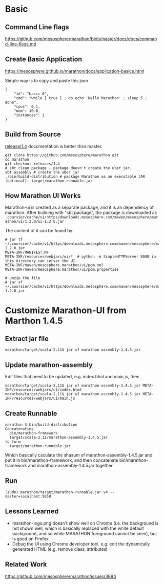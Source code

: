 # Basic
## Command Line flags
https://github.com/mesosphere/marathon/blob/master/docs/docs/command-line-flags.md

## Create Basic Application
https://mesosphere.github.io/marathon/docs/application-basics.html

Simple way is to copy and paste this json
```
{
    "id": "basic-0", 
    "cmd": "while [ true ] ; do echo 'Hello Marathon' ; sleep 5 ; done",
    "cpus": 0.1,
    "mem": 10.0,
    "instances": 1
}
```

## Build from Source
[release/1.4](https://github.com/mesosphere/marathon/tree/releases/1.4) documentation is better than master.
```
git clone https://github.com/mesosphere/marathon.git
cd marathon
git checkout releases/1.4
# sbt clean package - package doesn't create the uber jar.
sbt assembly # create the uber jar
./bin/build-distribution # package Marathon as an executable JAR (optional): target/marathon-runnable.jar
```

## How Marathon UI Works
Marathon-ui is created as a separate package, and it is an dependency of marathon. After building with "sbt package", the package is downloaded at:
```.coursier/cache/v1/https/downloads.mesosphere.com/maven/mesosphere/marathon/ui/1.2.0/ui-1.2.0.jar```

The content of it can be found by:
```
# jar tf ~/.coursier/cache/v1/https/downloads.mesosphere.com/maven/mesosphere/marathon/ui/1.2.0/ui-1.2.0.jar
META-INF/MANIFEST.MF
META-INF/resources/webjars/ui/*  # python -m SimpleHTTPServer 8080 in this directory can server the UI.
META-INF/maven/mesosphere.marathon/ui/pom.xml
META-INF/maven/mesosphere.marathon/ui/pom.properties

# unzip the file
# jar xf ~/.coursier/cache/v1/https/downloads.mesosphere.com/maven/mesosphere/marathon/ui/1.2.0/ui-1.2.0.jar
```


# Customize Marathon-UI from Marthon 1.4.5

## Extract jar file
```
marathon/target/scala-2.11$ jar xf marathon-assembly-1.4.5.jar
```

## Update marathon-assembly
Edit files that need to be updated, e.g. index.html and main.js, then
```
marathon/target/scala-2.11$ jar uf marathon-assembly-1.4.5.jar META-INF/resources/webjars/ui/index.html
marathon/target/scala-2.11$ jar uf marathon-assembly-1.4.5.jar META-INF/resources/webjars/ui/main.js
```

## Create Runnable
```
marathon $ bin/build-distribution
Concatenating
  bin/marathon-framework
  target/scala-2.11/marathon-assembly-1.4.5.jar
to form
  target/marathon-runnable.jar
```
Which basically caculate the shasum of marathon-assembly-1.4.5.jar and put it in bin/marathon-framework, and then concatenate bin/marathon-framework and marathon-assembly-1.4.5.jar together.

## Run
```
(sudo) marathon/target/marathon-runnable.jar.v4 --master=localhost:5050
```

## Lessons Learned
* marathon-logo.png doesn't show well on Chrome (i.e. the background is not shown well, which is basically replaced with the white default background, and so white MARATHON foreground cannot be seen), but is good on Firefox.
* Debug the UI using Chrome developer tool, e.g. edit the dynamically generated HTML (e.g. remove class, attributes)

## Related Work
https://github.com/mesosphere/marathon/issues/3884

